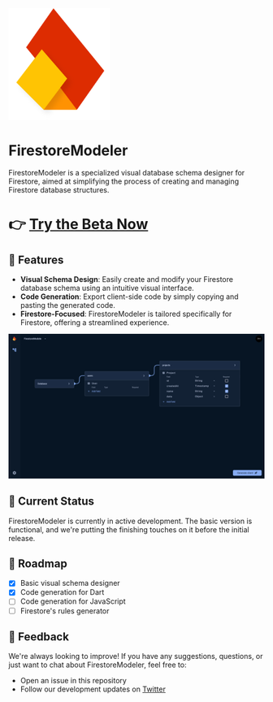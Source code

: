 <img src="firestore_modeler.png" alt="FirestoreModeler Logo" width="200"/>

# FirestoreModeler

FirestoreModeler is a specialized visual database schema designer for Firestore, aimed at simplifying the process of creating and managing Firestore database structures.

# 👉 [Try the Beta Now](https://firestoremodeler.com)

## 🚀 Features

- **Visual Schema Design**: Easily create and modify your Firestore database schema using an intuitive visual interface.
- **Code Generation**: Export client-side code by simply copying and pasting the generated code.
- **Firestore-Focused**: FirestoreModeler is tailored specifically for Firestore, offering a streamlined experience.

<img src="editor_screenshot.png" alt="FirestoreModeler Editor Screenshot" width="600"/>

## 🚧 Current Status

FirestoreModeler is currently in active development. The basic version is functional, and we're putting the finishing touches on it before the initial release.

## 📅 Roadmap

- [x] Basic visual schema designer
- [x] Code generation for Dart
- [ ] Code generation for JavaScript
- [ ] Firestore's rules generator

## 📣 Feedback

We're always looking to improve! If you have any suggestions, questions, or just want to chat about FirestoreModeler, feel free to:

- Open an issue in this repository
- Follow our development updates on [Twitter](https://twitter.com/pierremartin_)